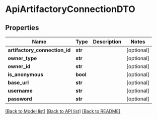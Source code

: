 # ApiArtifactoryConnectionDTO

## Properties
Name | Type | Description | Notes
------------ | ------------- | ------------- | -------------
**artifactory_connection_id** | **str** |  | [optional] 
**owner_type** | **str** |  | [optional] 
**owner_id** | **str** |  | [optional] 
**is_anonymous** | **bool** |  | [optional] 
**base_url** | **str** |  | [optional] 
**username** | **str** |  | [optional] 
**password** | **str** |  | [optional] 

[[Back to Model list]](../README.md#documentation-for-models) [[Back to API list]](../README.md#documentation-for-api-endpoints) [[Back to README]](../README.md)

